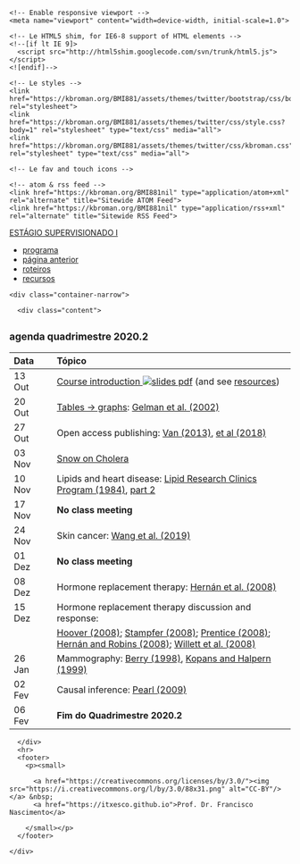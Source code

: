 <html lang="en">
  <head>
    <meta charset="utf-8">
    <title>agenda</title>
    <meta name="description" content="Agenda do curso ISC0180 - ESTÁGIO SUPERVISIONADO I">
    <meta name="author" content="Prof. Dr. Francisco Nascimento">

    <!-- Enable responsive viewport -->
    <meta name="viewport" content="width=device-width, initial-scale=1.0">

    <!-- Le HTML5 shim, for IE6-8 support of HTML elements -->
    <!--[if lt IE 9]>
      <script src="http://html5shim.googlecode.com/svn/trunk/html5.js"></script>
    <![endif]-->

    <!-- Le styles -->
    <link href="https://kbroman.org/BMI881/assets/themes/twitter/bootstrap/css/bootstrap.2.2.2.min.css" rel="stylesheet">
    <link href="https://kbroman.org/BMI881/assets/themes/twitter/css/style.css?body=1" rel="stylesheet" type="text/css" media="all">
    <link href="https://kbroman.org/BMI881/assets/themes/twitter/css/kbroman.css" rel="stylesheet" type="text/css" media="all">

    <!-- Le fav and touch icons -->

    <!-- atom & rss feed -->
    <link href="https://kbroman.org/BMI881nil" type="application/atom+xml" rel="alternate" title="Sitewide ATOM Feed">
    <link href="https://kbroman.org/BMI881nil" type="application/rss+xml" rel="alternate" title="Sitewide RSS Feed">

  </head>

  <body>
    <div class="navbar">
      <div class="navbar-inner">
        <div class="container-narrow">
          <a class="brand" href="https://itxesco.github.io/aulas/ISC0180/index.html">ESTÁGIO SUPERVISIONADO I</a>
          <ul class="nav">
              <li><a href="https://itxesco.github.io/aulas/ISC0180/programa.html">programa</a></li>
              <li><a href="https://itxesco.github.io/pages/ensino.html">página anterior</a></li>
              <li><a href="https://itxesco.github.io/aulas/ISC0180/roteiros.html">roteiros</a></li>
              <li><a href="https://itxesco.github.io/aulas/ISC0180/recursos.html">recursos</a></li>
         </div>
      </div>
    </div>

    <div class="container-narrow">

      <div class="content">
        

<div class="page-header">
   <h2><small> agenda quadrimestre 2020.2</small></h2>
</div>

<div class="row-fluid">
  <div class="span12">
    <table>
  <thead>
    <tr>
      <th style="text-align: left">Data</th>
      <th>    </th>
      <th style="text-align: left">Tópico</th>
    </tr>
  </thead>
  <tbody>
    <tr>
      <td style="text-align: left">13 Out</td>
      <td> </td>
      <td style="text-align: left"><a href="slides/00_intro_slides.pdf">Course introduction <img src="/BMI881/icons/pdf-icon.png" alt="slides pdf" /></a> (and see <a href="resources.html">resources</a>)</td>
    </tr>
    <tr>
      <td style="text-align: left">20 Out</td>
      <td> </td>
      <td style="text-align: left"><a href="/BMI881/slides/01a_gelman_slides.pdf">Tables → graphs</a>: <a href="https://doi.org/10.1198/000313002317572790">Gelman et al. (2002)</a></td>
    </tr>
    <tr>
      <td style="text-align: left">27 Out</td>
      <td> </td>
      <td style="text-align: left">Open access publishing: <a href="https://doi.org/10.1038/495426a">Van (2013)</a>, <a href="https://doi.org/10.7717/peerj.4375"> et al (2018)</a></td>
    </tr>
    <tr>
      <td style="text-align: left">03 Nov</td>
      <td> </td>
      <td style="text-align: left"><a href="http://www.ph.ucla.edu/epi/snow/snowbook.html">Snow on Cholera</a>
    </tr>
    <tr>
      <td style="text-align: left">10 Nov</td>
      <td> </td>
      <td style="text-align: left">Lipids and heart disease: <a href="https://doi.org/10.1001/jama.1984.03340270029025">Lipid Research Clinics Program (1984)</a>, <a href="https://doi.org/10.1001/jama.1984.03340270043026">part 2</a></td>
    </tr>
    <tr>
      <td style="text-align: left">17 Nov</td>
      <td> </td>
      <td style="text-align: left"><strong>No class meeting</strong></td>
    </tr>
    <tr>
      <td style="text-align: left">24 Nov</td>
      <td> </td>
      <td style="text-align: left">Skin cancer: <a href="https://doi.org/10.1001/jamadermatol.2019.2335">Wang et al. (2019)</a></td>
    </tr>
    <tr>
      <td style="text-align: left">01 Dez</td>
      <td> </td>
      <td style="text-align: left"><strong>No class meeting</strong></td>
    </tr>
    <tr>
      <td style="text-align: left">08 Dez</td>
      <td> </td>
      <td style="text-align: left">Hormone replacement therapy: <a href="https://doi.org/10.1097/EDE.0b013e3181875e61">Hernán et al. (2008)</a></td>
    </tr>
    <tr>
      <td style="text-align: left">15 Dez</td>
      <td> </td>
      <td style="text-align: left">Hormone replacement therapy discussion and response:</td>
    </tr>
    <tr>
      <td style="text-align: left"> </td>
      <td> </td>
      <td style="text-align: left"><a href="https://doi.org/10.1097/EDE.0b013e318188e21d">Hoover (2008)</a>; <a href="https://doi.org/10.1097/EDE.0b013e318188442e">Stampfer (2008)</a>; <a href="https://doi.org/10.1097/EDE.0b013e318188e83b">Prentice (2008)</a>; <a href="https://doi.org/10.1097/EDE.0b013e318188e85f">Hernán and Robins (2008)</a>; <a href="https://doi.org/10.1097/EDE.0b013e318188e84e">Willett et al. (2008)</a></td>
    </tr>
    <tr>
      <td style="text-align: left">26 Jan</td>
      <td> </td>
      <td style="text-align: left">Mammography: <a href="https://doi.org/10.1093/jnci/90.19.1431">Berry (1998)</a>, <a href="https://doi.org/10.1093/jnci/91.4.382">Kopans and Halpern (1999)</a></td>
    </tr>
    <tr>
      <td style="text-align: left">02 Fev</td>
      <td> </td>
      <td style="text-align: left">Causal inference: <a href="http://doi.org/10.1214/09-SS057">Pearl (2009)</a></td>
    </tr>
    <tr>
      <td style="text-align: left">06 Fev</td>
      <td> </td>
      <td style="text-align: left"><strong>Fim do Quadrimestre 2020.2</strong></td>
    </tr>
  </tbody>
</table>

  </div>
</div>


      </div>
      <hr>
      <footer>
        <p><small>
  <!-- start of Karl's footer; modify this part -->
          <a href="https://creativecommons.org/licenses/by/3.0/"><img src="https://i.creativecommons.org/l/by/3.0/88x31.png" alt="CC-BY"/></a> &nbsp;
          <a href="https://itxesco.github.io">Prof. Dr. Francisco Nascimento</a>
  <!-- end of Karl's footer; modify this part -->
        </small></p>
      </footer>

    </div>

    
  </body>
</html>
